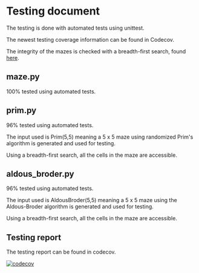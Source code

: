 # Testing document

The testing is done with automated tests using unittest.

The newest testing coverage information can be found in Codecov.

The integrity of the mazes is checked with a breadth-first search, found [here](https://github.com/Siihi/Labyrinths_tira/blob/main/src/bfs.py).

## maze.py

100% tested using automated tests.

## prim.py

96% tested using automated tests.

The input used is Prim(5,5) meaning a 5 x 5 maze using randomized Prim's algorithm is generated and used for testing.

Using a breadth-first search, all the cells in the maze are accessible.

## aldous_broder.py

96% tested using automated tests.

The input used is AldousBroder(5,5) meaning a 5 x 5 maze using the Aldous-Broder algorithm is generated and used for testing.

Using a breadth-first search, all the cells in the maze are accessible.

## Testing report

The testing report can be found in codecov.

[![codecov](https://codecov.io/gh/Siihi/Labyrinths_tira/branch/main/graph/badge.svg?token=5YRqisc03R)](https://codecov.io/gh/Siihi/Labyrinths_tira)
